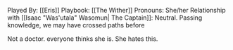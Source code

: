 Played By: [[Eris]]
Playbook: [[The Wither]]
Pronouns: She/her
Relationship with [[Isaac "Was'utala" Wasomun| The Captain]]: Neutral. Passing knowledge, we may have crossed paths before

Not a doctor. everyone thinks she is. She hates this.